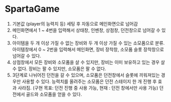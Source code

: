 # SpartaGame
1. 기본값 (player의 능력치 등) 세팅 후 자동으로 메인화면으로 넘어감
2. 메인화면에서 1 ~ 4번을 입력해서 상태창, 인벤창, 상점창, 던전창으로 넘어갈 수 있다.
3. 아이템을 두 개 이상 가질 수 없는 장비와 두 개 이상 가질 수 있는 소모품으로 분류.
   아이템창에서 0 ~ 2번을 입력해서 메인화면, 장비 장착창, 소모품 슬롯 장착창으로 넘어갈 수 있다.
4. 상점창에서 모든 장비와 소모품을 살 수 있지만, 장비는 이미 보유하고 있는 경우 살 수 없다.
   장비는 팔 수 있지만, 소모품은 팔 수 없다.
5. 3단계로 나뉘어진 던전을 갈 수 있으며, 소모품은 던전창에서 슬롯에 끼워져있는 경우만 사용할 수 있다.
   능력치를 올려주는 소모품은 던전 스테이지 한 개 진행 후 효과 사라짐.
   (구현 목표: 던전 진행 중 사용 가능, 현재 : 던전 창에서만 사용 가능)
   던전에서 골드와 소모품을 얻을 수 있다.
